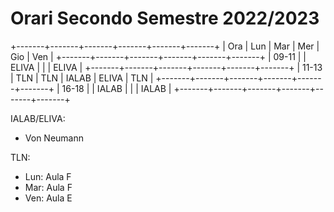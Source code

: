 # Orari Secondo Semestre 2022/2023

+-------+-------+-------+-------+-------+-------+
|  Ora  |  Lun  |  Mar  |  Mer  |  Gio  |  Ven  | 
+-------+-------+-------+-------+-------+-------+
| 09-11 |       | ELIVA |       |       | ELIVA |
+-------+-------+-------+-------+-------+-------+
| 11-13 |  TLN  |  TLN  | IALAB | ELIVA |  TLN  |
+-------+-------+-------+-------+-------+-------+
| 16-18 |       | IALAB |       |       | IALAB |
+-------+-------+-------+-------+-------+-------+

IALAB/ELIVA:
* Von Neumann

TLN:
* Lun: Aula F
* Mar: Aula F
* Ven: Aula E
